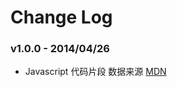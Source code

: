 # Change Log

### v1.0.0 - 2014/04/26

- Javascript 代码片段 数据来源 [MDN](https://developer.mozilla.org/zh-CN/docs/Web/JavaScript)
